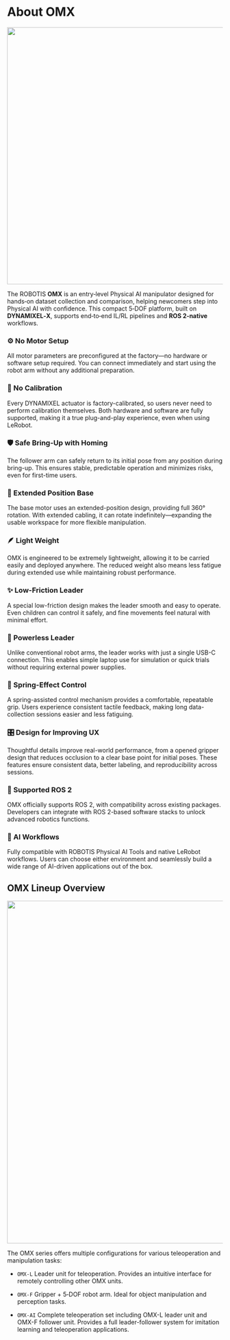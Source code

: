 # About OMX

<img src="/quick_start_guide/omx/main_image.webp" width="600"/>

The ROBOTIS **OMX** is an entry‑level Physical AI manipulator designed for hands‑on dataset collection and comparison, helping newcomers step into Physical AI with confidence. This compact 5‑DOF platform, built on **DYNAMIXEL‑X**, supports end‑to‑end IL/RL pipelines and **ROS 2‑native** workflows.

### ⚙️ No Motor Setup
All motor parameters are preconfigured at the factory—no hardware or software setup required. You can connect immediately and start using the robot arm without any additional preparation.

### 🔌 No Calibration
Every DYNAMIXEL actuator is factory-calibrated, so users never need to perform calibration themselves. Both hardware and software are fully supported, making it a true plug-and-play experience, even when using LeRobot.

### 🛡️ Safe Bring-Up with Homing
The follower arm can safely return to its initial pose from any position during bring-up. This ensures stable, predictable operation and minimizes risks, even for first-time users.

### 🧭 Extended Position Base
The base motor uses an extended-position design, providing full 360° rotation. With extended cabling, it can rotate indefinitely—expanding the usable workspace for more flexible manipulation.

### 🪶 Light Weight
OMX is engineered to be extremely lightweight, allowing it to be carried easily and deployed anywhere. The reduced weight also means less fatigue during extended use while maintaining robust performance.

### ✨ Low-Friction Leader
A special low-friction design makes the leader smooth and easy to operate. Even children can control it safely, and fine movements feel natural with minimal effort.

### 🔋 Powerless Leader
Unlike conventional robot arms, the leader works with just a single USB-C connection. This enables simple laptop use for simulation or quick trials without requiring external power supplies.

### 🎯 Spring-Effect Control
A spring-assisted control mechanism provides a comfortable, repeatable grip. Users experience consistent tactile feedback, making long data-collection sessions easier and less fatiguing.

### 🎛️ Design for Improving UX
Thoughtful details improve real-world performance, from a opened gripper design that reduces occlusion to a clear base point for initial poses. These features ensure consistent data, better labeling, and reproducibility across sessions.

### 🤖 Supported ROS 2
OMX officially supports ROS 2, with compatibility across existing packages. Developers can integrate with ROS 2-based software stacks to unlock advanced robotics functions.

### 🔄 AI Workflows
Fully compatible with ROBOTIS Physical AI Tools and native LeRobot workflows. Users can choose either environment and seamlessly build a wide range of AI-driven applications out of the box.

## OMX Lineup Overview

<img src="/overview/omx_models.png" width="800"/>

The OMX series offers multiple configurations for various teleoperation and manipulation tasks:

- `OMX-L`
  Leader unit for teleoperation. Provides an intuitive interface for remotely controlling other OMX units.

- `OMX-F`
  Gripper + 5‑DOF robot arm. Ideal for object manipulation and perception tasks.

- `OMX-AI`
  Complete teleoperation set including OMX-L leader unit and OMX-F follower unit.
  Provides a full leader-follower system for imitation learning and teleoperation applications.
